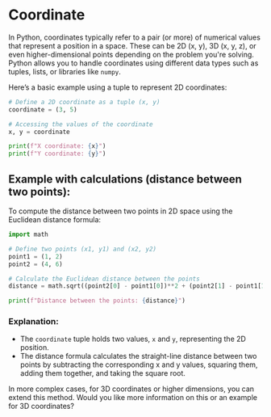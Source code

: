 # Coordinate

In Python, coordinates typically refer to a pair (or more) of numerical values that represent a position in a space. These can be 2D (x, y), 3D (x, y, z), or even higher-dimensional points depending on the problem you're solving. Python allows you to handle coordinates using different data types such as tuples, lists, or libraries like `numpy`.

Here’s a basic example using a tuple to represent 2D coordinates:

```python
# Define a 2D coordinate as a tuple (x, y)
coordinate = (3, 5)

# Accessing the values of the coordinate
x, y = coordinate

print(f"X coordinate: {x}")
print(f"Y coordinate: {y}")
```

## Example with calculations (distance between two points):

To compute the distance between two points in 2D space using the Euclidean distance formula:

```python
import math

# Define two points (x1, y1) and (x2, y2)
point1 = (1, 2)
point2 = (4, 6)

# Calculate the Euclidean distance between the points
distance = math.sqrt((point2[0] - point1[0])**2 + (point2[1] - point1[1])**2)

print(f"Distance between the points: {distance}")
```

### Explanation:

- The `coordinate` tuple holds two values, `x` and `y`, representing the 2D position.
- The distance formula calculates the straight-line distance between two points by subtracting the corresponding x and y values, squaring them, adding them together, and taking the square root.

In more complex cases, for 3D coordinates or higher dimensions, you can extend this method. Would you like more information on this or an example for 3D coordinates?
